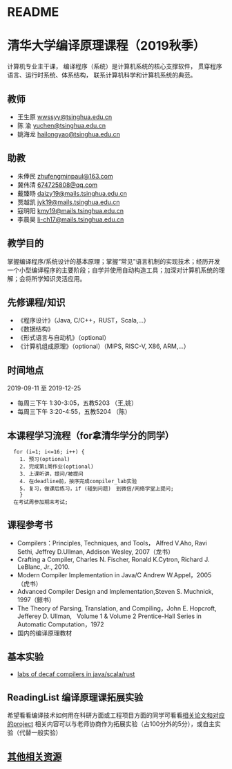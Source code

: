 # README

# 清华大学编译原理课程（2019秋季）

计算机专业主干课， 编译程序（系统）是计算机系统的核心支撑软件， 贯穿程序语言、运行时系统、体系结构， 联系计算机科学和计算机系统的典范。

## 教师
- 王生原 wwssyy@tsinghua.edu.cn
- 陈  渝 yuchen@tsinghua.edu.cn
- 姚海龙 hailongyao@tsinghua.edu.cn

## 助教
- 朱俸民 zhufengminpaul@163.com
- 冀伟清 674725808@qq.com
- 戴臻旸 daizy19@mails.tsinghua.edu.cn
- 贾越凯 jyk19@mails.tsinghua.edu.cn
- 寇明阳 kmy19@mails.tsinghua.edu.cn
- 李晨昊 li-ch17@mails.tsinghua.edu.cn


## 教学目的
掌握编译程序/系统设计的基本原理；掌握“常见”语言机制的实现技术；经历开发一个小型编译程序的主要阶段；自学并使用自动构造工具；加深对计算机系统的理解；会将所学知识灵活应用。

## 先修课程/知识
- 《程序设计》（Java, C/C++，RUST，Scala,...）
- 《数据结构》
- 《形式语言与自动机》（optional）
- 《计算机组成原理》（optional）（MIPS, RISC-V, X86, ARM,...）

## 时间地点
2019-09-11 至 2019-12-25
- 每周三下午 1:30-3:05，五教5203 （王,姚）
- 每周三下午 3:20-4:55，五教5204 （陈） 

 
## 本课程学习流程（for拿清华学分的同学）
```
  for (i=1; i<=16; i++) {
    1. 预习(optional)
    2. 完成第i周作业(optional)
    3. 上课听讲，提问/被提问
    4. 在deadline前，按序完成compiler_lab实验
    5. 复习，做课后练习，if (碰到问题)　到微信/网络学堂上提问;
    }
  在考试周参加期末考试;
```
## 课程参考书
- Compilers：Principles, Techniques, and Tools， Alfred V.Aho, Ravi Sethi, Jeffrey D.Ullman, Addison Wesley, 2007（龙书）
- Crafting a Compiler, Charles N. Fischer, Ronald K.Cytron,  Richard J. LeBlanc, Jr., 2010.
- Modern Compiler Implementation in Java/C  Andrew W.Appel，2005    （虎书）
- Advanced Compiler Design and Implementation,Steven S. Muchnick, 1997（鲸书）
- The Theory of Parsing, Translation, and Compiling，John E. Hopcroft, Jefferey D. Ullman,    Volume 1 & Volume 2 Prentice-Hall Series in Automatic Computation，1972
- 国内的编译原理教材

## 基本实验
 - [labs of decaf compilers in java/scala/rust](https://github.com/decaf-lang)
## ReadingList 编译原理课拓展实验
希望看看编译技术如何用在科研方面或工程项目方面的同学可看看[相关论文和对应的project](https://github.com/chyyuu/compiler_course_info/blob/master/readinglist.md)
相关内容可以与老师协商作为拓展实验（占100分外的5分），或自主实验（代替一般实验）

## [其他相关资源](https://github.com/chyyuu/compiler_course_info/blob/master/resources.md)
